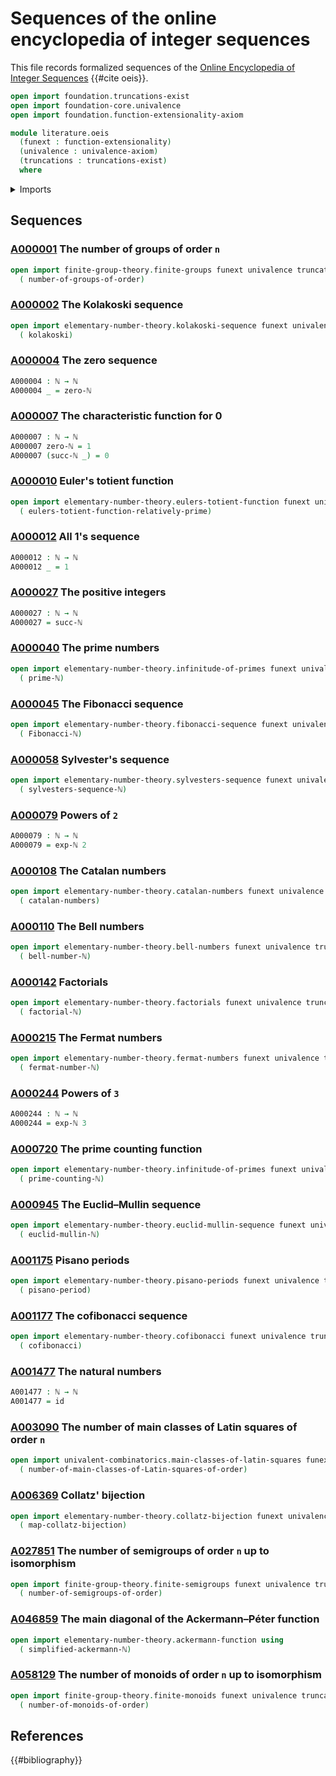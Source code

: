 # Sequences of the online encyclopedia of integer sequences

This file records formalized sequences of the
[Online Encyclopedia of Integer Sequences](https://oeis.org) {{#cite oeis}}.

```agda
open import foundation.truncations-exist
open import foundation-core.univalence
open import foundation.function-extensionality-axiom

module literature.oeis
  (funext : function-extensionality)
  (univalence : univalence-axiom)
  (truncations : truncations-exist)
  where
```

<details><summary>Imports</summary>

```agda
open import elementary-number-theory.exponentiation-natural-numbers funext univalence truncations
open import elementary-number-theory.natural-numbers

open import foundation.function-types funext
```

</details>

## Sequences

### [A000001](https://oeis.org/A000001) The number of groups of order `n`

```agda
open import finite-group-theory.finite-groups funext univalence truncations using
  ( number-of-groups-of-order)
```

### [A000002](https://oeis.org/A000002) The Kolakoski sequence

```agda
open import elementary-number-theory.kolakoski-sequence funext univalence truncations using
  ( kolakoski)
```

### [A000004](https://oeis.org/A000004) The zero sequence

```agda
A000004 : ℕ → ℕ
A000004 _ = zero-ℕ
```

### [A000007](https://oeis.org/A000007) The characteristic function for 0

```agda
A000007 : ℕ → ℕ
A000007 zero-ℕ = 1
A000007 (succ-ℕ _) = 0
```

### [A000010](https://oeis.org/A000010) Euler's totient function

```agda
open import elementary-number-theory.eulers-totient-function funext univalence truncations using
  ( eulers-totient-function-relatively-prime)
```

### [A000012](https://oeis.org/A000012) All 1's sequence

```agda
A000012 : ℕ → ℕ
A000012 _ = 1
```

### [A000027](https://oeis.org/A000027) The positive integers

```agda
A000027 : ℕ → ℕ
A000027 = succ-ℕ
```

### [A000040](https://oeis.org/A000040) The prime numbers

```agda
open import elementary-number-theory.infinitude-of-primes funext univalence truncations using
  ( prime-ℕ)
```

### [A000045](https://oeis.org/A000045) The Fibonacci sequence

```agda
open import elementary-number-theory.fibonacci-sequence funext univalence truncations using
  ( Fibonacci-ℕ)
```

### [A000058](https://oeis.org/A000058) Sylvester's sequence

```agda
open import elementary-number-theory.sylvesters-sequence funext univalence truncations using
  ( sylvesters-sequence-ℕ)
```

### [A000079](https://oeis.org/A000079) Powers of `2`

```agda
A000079 : ℕ → ℕ
A000079 = exp-ℕ 2
```

### [A000108](https://oeis.org/A000108) The Catalan numbers

```agda
open import elementary-number-theory.catalan-numbers funext univalence truncations using
  ( catalan-numbers)
```

### [A000110](https://oeis.org/A000110) The Bell numbers

```agda
open import elementary-number-theory.bell-numbers funext univalence truncations using
  ( bell-number-ℕ)
```

### [A000142](https://oeis.org/A000142) Factorials

```agda
open import elementary-number-theory.factorials funext univalence truncations using
  ( factorial-ℕ)
```

### [A000215](https://oeis.org/A000215) The Fermat numbers

```agda
open import elementary-number-theory.fermat-numbers funext univalence truncations using
  ( fermat-number-ℕ)
```

### [A000244](https://oeis.org/A000244) Powers of `3`

```agda
A000244 : ℕ → ℕ
A000244 = exp-ℕ 3
```

### [A000720](https://oeis.org/A000720) The prime counting function

```agda
open import elementary-number-theory.infinitude-of-primes funext univalence truncations using
  ( prime-counting-ℕ)
```

### [A000945](https://oeis.org/A000945) The Euclid–Mullin sequence

```agda
open import elementary-number-theory.euclid-mullin-sequence funext univalence truncations using
  ( euclid-mullin-ℕ)
```

### [A001175](https://oeis.org/A001175) Pisano periods

```agda
open import elementary-number-theory.pisano-periods funext univalence truncations using
  ( pisano-period)
```

### [A001177](https://oeis.org/A001177) The cofibonacci sequence

```agda
open import elementary-number-theory.cofibonacci funext univalence truncations using
  ( cofibonacci)
```

### [A001477](https://oeis.org/A001477) The natural numbers

```agda
A001477 : ℕ → ℕ
A001477 = id
```

### [A003090](https://oeis.org/A003090) The number of main classes of Latin squares of order `n`

```agda
open import univalent-combinatorics.main-classes-of-latin-squares funext univalence truncations using
  ( number-of-main-classes-of-Latin-squares-of-order)
```

### [A006369](https://oeis.org/A006369) Collatz' bijection

```agda
open import elementary-number-theory.collatz-bijection funext univalence truncations using
  ( map-collatz-bijection)
```

### [A027851](https://oeis.org/A027851) The number of semigroups of order `n` up to isomorphism

```agda
open import finite-group-theory.finite-semigroups funext univalence truncations using
  ( number-of-semigroups-of-order)
```

### [A046859](https://oeis.org/A046859) The main diagonal of the Ackermann–Péter function

```agda
open import elementary-number-theory.ackermann-function using
  ( simplified-ackermann-ℕ)
```

### [A058129](https://oeis.org/A058129) The number of monoids of order `n` up to isomorphism

```agda
open import finite-group-theory.finite-monoids funext univalence truncations using
  ( number-of-monoids-of-order)
```

## References

{{#bibliography}}
